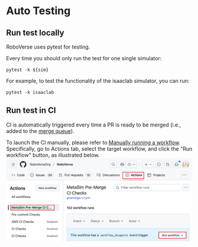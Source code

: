 # Auto Testing

## Run test locally

RoboVerse uses pytest for testing.

Every time you should only run the test for one single simulator:
```
pytest -k ${sim}
```

For example, to test the functionality of the isaaclab simulator, you can run:
```
pytest -k isaaclab
```

## Run test in CI

CI is automatically triggered every time a PR is ready to be merged (i.e., added to the [merge queue](https://docs.github.com/en/repositories/configuring-branches-and-merges-in-your-repository/configuring-pull-request-merges/managing-a-merge-queue)).

To launch the CI manually, please refer to [Manually running a workflow](https://docs.github.com/en/actions/how-tos/manage-workflow-runs/manually-run-a-workflow). Specifically, go to Actions tab, select the target workflow, and click the "Run workflow" button, as illustrated below.
![Run CI](images/run_ci_test.png)
